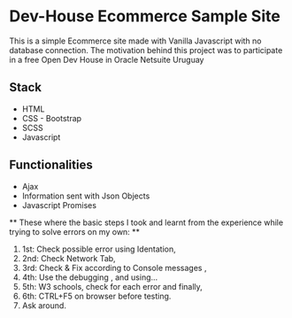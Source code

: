 # Dev-House Ecommerce Sample Site

This is a simple Ecommerce site made with Vanilla Javascript with no database connection. 
The motivation behind this project was to participate in a free Open Dev House in Oracle Netsuite Uruguay 

## Stack

- HTML 
- CSS - Bootstrap
- SCSS 
- Javascript


 ## Functionalities

- Ajax
- Information sent with  Json Objects
- Javascript Promises


** These where the basic steps I took and learnt from the experience while trying to solve errors on my own: ** 

1. 1st: Check possible error using Identation,
2. 2nd: Check Network Tab,
3. 3rd: Check & Fix according to Console messages ,
4. 4th: Use the debugging , and using…
5. 5th: W3 schools, check for each error and finally,
6. 6th: CTRL+F5 on browser before testing.
7. Ask around.


